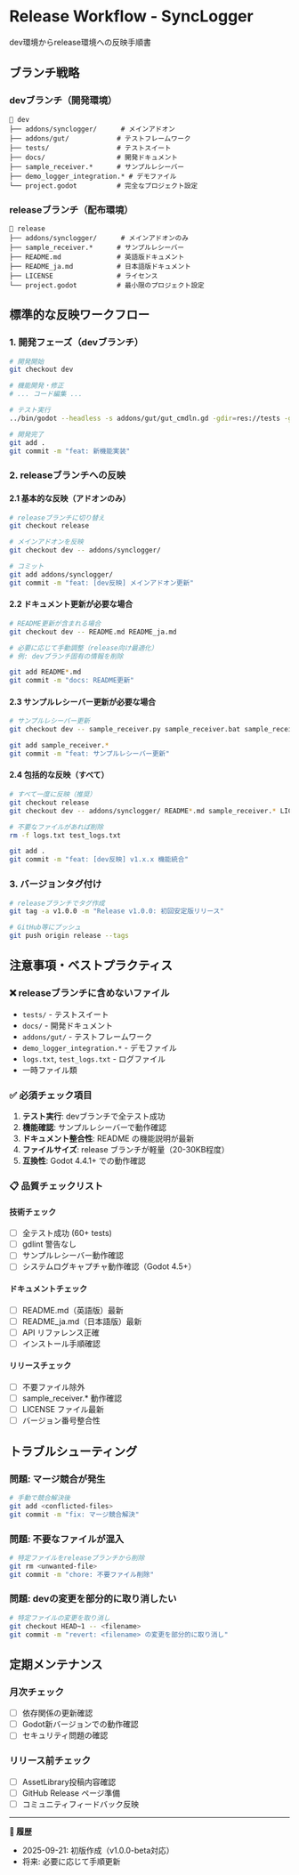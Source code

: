 # Release Workflow - SyncLogger

dev環境からrelease環境への反映手順書

## ブランチ戦略

### devブランチ（開発環境）
```
📁 dev
├── addons/synclogger/      # メインアドオン
├── addons/gut/            # テストフレームワーク
├── tests/                 # テストスイート
├── docs/                  # 開発ドキュメント
├── sample_receiver.*      # サンプルレシーバー
├── demo_logger_integration.* # デモファイル
└── project.godot          # 完全なプロジェクト設定
```

### releaseブランチ（配布環境）
```
📁 release
├── addons/synclogger/      # メインアドオンのみ
├── sample_receiver.*      # サンプルレシーバー
├── README.md              # 英語版ドキュメント
├── README_ja.md           # 日本語版ドキュメント
├── LICENSE                # ライセンス
└── project.godot          # 最小限のプロジェクト設定
```

## 標準的な反映ワークフロー

### 1. 開発フェーズ（devブランチ）

```bash
# 開発開始
git checkout dev

# 機能開発・修正
# ... コード編集 ...

# テスト実行
../bin/godot --headless -s addons/gut/gut_cmdln.gd -gdir=res://tests -gexit

# 開発完了
git add .
git commit -m "feat: 新機能実装"
```

### 2. releaseブランチへの反映

#### 2.1 基本的な反映（アドオンのみ）
```bash
# releaseブランチに切り替え
git checkout release

# メインアドオンを反映
git checkout dev -- addons/synclogger/

# コミット
git add addons/synclogger/
git commit -m "feat: [dev反映] メインアドオン更新"
```

#### 2.2 ドキュメント更新が必要な場合
```bash
# README更新が含まれる場合
git checkout dev -- README.md README_ja.md

# 必要に応じて手動調整（release向け最適化）
# 例: devブランチ固有の情報を削除

git add README*.md
git commit -m "docs: README更新"
```

#### 2.3 サンプルレシーバー更新が必要な場合
```bash
# サンプルレシーバー更新
git checkout dev -- sample_receiver.py sample_receiver.bat sample_receiver.sh

git add sample_receiver.*
git commit -m "feat: サンプルレシーバー更新"
```

#### 2.4 包括的な反映（すべて）
```bash
# すべて一度に反映（推奨）
git checkout release
git checkout dev -- addons/synclogger/ README*.md sample_receiver.* LICENSE

# 不要なファイルがあれば削除
rm -f logs.txt test_logs.txt

git add .
git commit -m "feat: [dev反映] v1.x.x 機能統合"
```

### 3. バージョンタグ付け

```bash
# releaseブランチでタグ作成
git tag -a v1.0.0 -m "Release v1.0.0: 初回安定版リリース"

# GitHub等にプッシュ
git push origin release --tags
```

## 注意事項・ベストプラクティス

### ❌ releaseブランチに含めないファイル
- `tests/` - テストスイート
- `docs/` - 開発ドキュメント
- `addons/gut/` - テストフレームワーク
- `demo_logger_integration.*` - デモファイル
- `logs.txt`, `test_logs.txt` - ログファイル
- 一時ファイル類

### ✅ 必須チェック項目
1. **テスト実行**: devブランチで全テスト成功
2. **機能確認**: サンプルレシーバーで動作確認
3. **ドキュメント整合性**: README の機能説明が最新
4. **ファイルサイズ**: release ブランチが軽量（20-30KB程度）
5. **互換性**: Godot 4.4.1+ での動作確認

### 📋 品質チェックリスト

#### 技術チェック
- [ ] 全テスト成功 (60+ tests)
- [ ] gdlint 警告なし
- [ ] サンプルレシーバー動作確認
- [ ] システムログキャプチャ動作確認（Godot 4.5+）

#### ドキュメントチェック
- [ ] README.md（英語版）最新
- [ ] README_ja.md（日本語版）最新
- [ ] API リファレンス正確
- [ ] インストール手順確認

#### リリースチェック
- [ ] 不要ファイル除外
- [ ] sample_receiver.* 動作確認
- [ ] LICENSE ファイル最新
- [ ] バージョン番号整合性

## トラブルシューティング

### 問題: マージ競合が発生
```bash
# 手動で競合解決後
git add <conflicted-files>
git commit -m "fix: マージ競合解決"
```

### 問題: 不要なファイルが混入
```bash
# 特定ファイルをreleaseブランチから削除
git rm <unwanted-file>
git commit -m "chore: 不要ファイル削除"
```

### 問題: devの変更を部分的に取り消したい
```bash
# 特定ファイルの変更を取り消し
git checkout HEAD~1 -- <filename>
git commit -m "revert: <filename> の変更を部分的に取り消し"
```

## 定期メンテナンス

### 月次チェック
- [ ] 依存関係の更新確認
- [ ] Godot新バージョンでの動作確認
- [ ] セキュリティ問題の確認

### リリース前チェック
- [ ] AssetLibrary投稿内容確認
- [ ] GitHub Release ページ準備
- [ ] コミュニティフィードバック反映

---

**📝 履歴**
- 2025-09-21: 初版作成（v1.0.0-beta対応）
- 将来: 必要に応じて手順更新